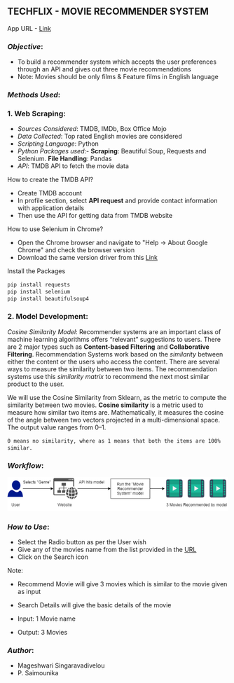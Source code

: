 ## TECHFLIX - MOVIE RECOMMENDER SYSTEM
App URL - [Link](https://cinebuzz.herokuapp.com/)

### _Objective_:
- To build a recommender system which accepts the user preferences through an API and gives out three movie recommendations
- Note: Movies should be only films & Feature films in English language

### _Methods Used_:
### 1. **Web Scraping**:
- _Sources Considered_: TMDB, IMDb, Box Office Mojo
- _Data Collected_: Top rated English movies are considered
- _Scripting Language_: Python
- _Python Packages used_:- **Scraping**: Beautiful Soup, Requests and Selenium. **File Handling**: Pandas
- _API_: TMDB API to fetch the movie data

How to create the TMDB API?
- Create TMDB account
- In profile section, select **API request** and provide contact information with application details
- Then use the API for getting data from TMDB website

How to use Selenium in Chrome?
- Open the Chrome browser and navigate to "Help -> About Google Chrome" and check the browser version
- Download the same version driver from this [Link](https://chromedriver.chromium.org/downloads)

Install the Packages
```
pip install requests
pip install selenium
pip install beautifulsoup4
```

### 2. **Model Development**:
_Cosine Similarity Model_:
Recommender systems are an important class of machine learning algorithms offers “relevant” suggestions to users. There are 2 major types such as **Content-based Filtering** and **Collaborative Filtering**. Recommendation Systems work based on the _similarity_ between either the content or the users who access the content.
There are several ways to measure the similarity between two items. The recommendation systems use this _similarity matrix_ to recommend the next most similar product to the user.

We will use the Cosine Similarity from Sklearn, as the metric to compute the similarity between two movies.
**Cosine similarity** is a metric used to measure how similar two items are. Mathematically, it measures the cosine of the angle between two vectors projected in a multi-dimensional space. The output value ranges from 0–1.
```
0 means no similarity, where as 1 means that both the items are 100% similar.
```

### _Workflow_:

![Image](https://github.com/MageshwariSingaravadivelou/Techflix/blob/main/workflow.png)

### _How to Use_:
- Select the Radio button as per the User wish 
- Give any of the movies name from the list provided in the [URL](https://github.com/MageshwariSingaravadivelou/Techflix/blob/main/data/Movies_list.xlsx)
- Click on the Search icon

Note:
- Recommend Movie will give 3 movies which is similar to the movie given as input
- Search Details will give the basic details of the movie

- Input: 1 Movie name
- Output: 3 Movies

### _Author_:
- Mageshwari Singaravadivelou
- P. Saimounika